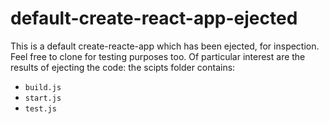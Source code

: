 # default-create-react-app-ejected
This is a default create-reacte-app which has been ejected, for inspection. Feel free to clone for testing purposes too. Of particular interest are the results of ejecting the code: the scipts folder contains:
 - `build.js`
 - `start.js`
 - `test.js`
